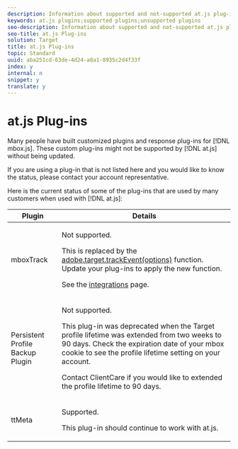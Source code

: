 ```yaml
---
description: Information about supported and not-supported at.js plug-ins.
keywords: at.js plugins;supported plugins;unsupported plugins
seo-description: Information about supported and not-supported at.js plug-ins.
seo-title: at.js Plug-ins
solution: Target
title: at.js Plug-ins
topic: Standard
uuid: aba251cd-63de-4d24-a8a1-8935c2d4f33f
index: y
internal: n
snippet: y
translate: y
---
```


# at.js Plug-ins

Many people have built customized plugins and response plug-ins for [!DNL  mbox.js]. These custom plug-ins might not be supported by [!DNL  at.js] without being updated. 

If you are using a plug-in that is not listed here and you would like to know the status, please contact your account representative. 

Here is the current status of some of the plug-ins that are used by many customers when used with [!DNL  at.js]: 

<table id="table_51B92B09370E4A03B28ACE358CC12BCE"> 
 <thead> 
  <tr> 
   <th colname="col1" class="entry"> Plugin </th> 
   <th colname="col2" class="entry"> Details </th> 
  </tr>
 </thead>
 <tbody> 
  <tr> 
   <td colname="col1"> mboxTrack </td> 
   <td colname="col2"> <p>Not supported. </p> <p>This is replaced by the <a href="cmp_at.js_Functions.md#reference_7E0F19368F9C4BC38F1E5DC5E717E487" format="dita" scope="local"> adobe.target.trackEvent(options)</a> function. Update your plug-ins to apply the new function. </p> <p> See the <a href="c_target-atjs-integrations.md#concept_C100BC4F073C4B57A608B309D0157B39" format="dita" scope="local"> integrations</a> page. </p> </td> 
  </tr> 
  <tr> 
   <td colname="col1"> Persistent Profile Backup Plugin </td> 
   <td colname="col2"> <p>Not supported. </p> <p> This plug-in was deprecated when the <span class="keyword"> Target</span> profile lifetime was extended from two weeks to 90 days. Check the expiration date of your mbox cookie to see the profile lifetime setting on your account. </p> <p>Contact ClientCare if you would like to extended the profile lifetime to 90 days. </p> </td> 
  </tr> 
  <tr> 
   <td colname="col1"> ttMeta </td> 
   <td colname="col2"> <p>Supported. </p> <p> This plug-in should continue to work with <span class="filepath"> at.js</span>. </p> </td> 
  </tr> 
 </tbody> 
</table>

